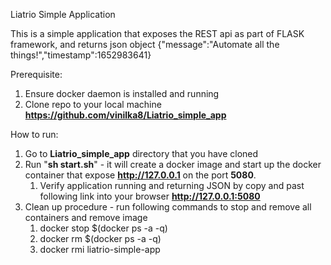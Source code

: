 Liatrio Simple Application

This is a simple application that exposes the REST api as part of FLASK framework, 
    and returns json object {"message":"Automate all the things!","timestamp":1652983641}


Prerequisite:
1. Ensure docker daemon is installed and running 
2. Clone repo to your local machine **https://github.com/vinilka8/Liatrio_simple_app**

How to run:
1. Go to **Liatrio_simple_app** directory that you have cloned
2. Run "**sh start.sh**" - it will create a docker image
   and start up the docker container that expose **http://127.0.0.1** on 
   the port **5080**.
   1. Verify application running and returning JSON by copy 
   and past following link into your browser **http://127.0.0.1:5080**
3. Clean up procedure - run following commands to stop and remove all containers and remove image
   1. docker stop $(docker ps -a -q)
   2. docker rm $(docker ps -a -q)
   3. docker rmi liatrio-simple-app

    